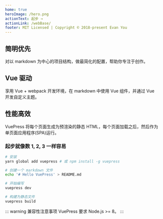 ```yaml
---
home: true
heroImage: /hero.png
actionText: 起步 →
actionLink: /webBase/
footer: MIT Licensed | Copyright © 2018-present Evan You
---
```


<div style="text-align: center">
  <Bit/>
</div>

<div class="features">
  <div class="feature">
    <h2>简明优先</h2>
    <p>对以 markdown 为中心的项目结构，做最简化的配置，帮助你专注于创作。</p>
  </div>
  <div class="feature">
    <h2>Vue 驱动</h2>
    <p>享用 Vue + webpack 开发环境，在 markdown 中使用 Vue 组件，并通过 Vue 开发自定义主题。</p>
  </div>
  <div class="feature">
    <h2>性能高效</h2>
    <p>VuePress 将每个页面生成为预渲染的静态 HTML，每个页面加载之后，然后作为单页面应用程序(SPA)运行。</p>
  </div>
</div>

### 起步就像数 1, 2, 3 一样容易

``` bash
# 安装
yarn global add vuepress # 或 npm install -g vuepress

# 创建一个 markdown 文件
echo '# Hello VuePress' > README.md

# 开始编写
vuepress dev

# 构建为静态文件
vuepress build
```

::: warning 兼容性注意事项
VuePress 要求 Node.js >= 8。
:::
